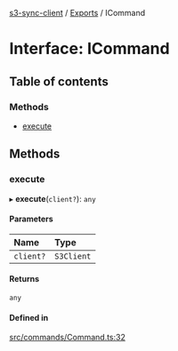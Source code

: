 [s3-sync-client](../README.md) / [Exports](../modules.md) / ICommand

# Interface: ICommand

## Table of contents

### Methods

- [execute](ICommand.md#execute)

## Methods

### execute

▸ **execute**(`client?`): `any`

#### Parameters

| Name | Type |
| :------ | :------ |
| `client?` | `S3Client` |

#### Returns

`any`

#### Defined in

[src/commands/Command.ts:32](https://github.com/jeanbmar/s3-sync-client/blob/aff45e9/src/commands/Command.ts#L32)
